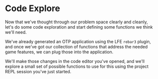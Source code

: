 # Code Explore

Now that we've thought through our problem space clearly and cleanly, let's do some code exploration and start defining some functions we think we'll need.

We've already generated an OTP application using the LFE `rebar3` plugin, and once we've got our collection of functions that address the needed game features, we can plug those into the application.

We'll make those changes in the code editor you've opened, and we'll explore a small set of possible functions to use for this using the project REPL session you've just started.
